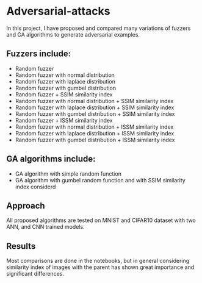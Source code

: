 # Adversarial-attacks
In this project, I have proposed and compared many variations of fuzzers and GA algorithms to generate adversarial examples.
## Fuzzers include:
* Random fuzzer
* Random fuzzer with normal distribution
* Random fuzzer with laplace distribution
* Random fuzzer with gumbel distribution
* Random fuzzer + SSIM similarity index
* Random fuzzer with normal distribution + SSIM similarity index
* Random fuzzer with laplace distribution + SSIM similarity index
* Random fuzzer with gumbel distribution + SSIM similarity index
* Random fuzzer + ISSM similarity index
* Random fuzzer with normal distribution + ISSM similarity index
* Random fuzzer with laplace distribution + ISSM similarity index
* Random fuzzer with gumbel distribution + ISSM similarity index
## GA algorithms include:
* GA algorithm with simple random function
* GA algorithm with gumbel random function and with SSIM similarity index considerd
## Approach
All proposed algorithms are tested on MNIST and CIFAR10 dataset with two ANN, and CNN trained models.
## Results
Most comparisons are done in the notebooks, but in general considering similarity index of images with the parent has shown great importance and significant differences.
